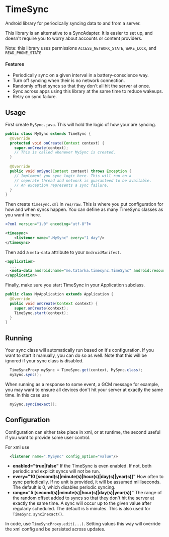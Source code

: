 TimeSync
========

Android library for periodically syncing data to and from a server.

This library is an alternative to a SyncAdapter. It is easier to set up, and doesn't require you to worry about accounts or content providers.

Note: this library uses permissions `ACCESS_NETWORK_STATE`, `WAKE_LOCK`, and `READ_PHONE_STATE`

#### Features
- Periodically sync on a given interval in a battery-conscience way.
- Turn off syncing when their is no network connection.
- Randomly offset syncs so that they don't all hit the server at once.
- Sync across apps using this library at the same time to reduce wakeups.
- Retry on sync failure.

## Usage
First create `MySync.java`. This will hold the logic of how your are syncing.

```java
public class MySync extends TimeSync {
  @Override
  protected void onCreate(Context context) {
    super.onCreate(context);
    // This is called whenever MySync is created.
  }
  
  @Override
  public void onSync(Context context) throws Exception {
    // Implement you sync logic here. This will run on a
    // seperate thread and network is guaranteed to be available.
    // An exception represents a sync failure.
  }
}
```

Then create `timesync.xml` in `res/raw`. This is where you put configuration for how and when syncs happen. You can define as many TimeSync classes as you want in here.

```xml
<?xml version="1.0" encoding="utf-8"?>

<timesync>
    <listener name=".MySync" every="1 day"/>
</timesync>
```

Then add a `meta-data` attribute to your `AndroidManifest`.

```xml
<application>
  ...
  <meta-data android:name="me.tatarka.timesync.TimeSync" android:resource="@xml/timesync"/>
</application>
```

Finally, make sure you start TimeSync in your Application subclass.

```java
public class MyApplication extends Application {
  @Override
  public void onCreate(Context context) {
    super.onCreate(context);
    TimeSync.start(context);
  }
}
```

## Running

Your sync class will automatically run based on it's configuration. If you want to start it manually, you can do so as well. Note that this will be ignored if your sync class is disabled.

```java
  TimeSyncProxy mySync = TimeSync.get(context, MySync.class);
  mySync.sync();
```

When running as a response to some event, a GCM message for example, you may want to ensure all devices don't hit your server at exactly the same time. In this case use

```java
  mySync.syncInexact();
```

## Configuration

Configuration can either take place in xml, or at runtime, the second useful if you want to provide some user control.

For xml use

```xml
  <listener name=".MySync" config_option="value"/>
```

- **enabled="true|false"** If the TimeSync is even enabled. If not, both periodic and explicit syncs will not be run.
- **every="10 [second(s)|minute(s)|hour(s)|day(s)|year(s)]"** How often to sync periodically. If no unit is provided, it will be assumed milliseconds. The default is 0, which disables periodic syncing.
- **range="5 [second(s)|minute(s)|hour(s)|day(s)|year(s)]"** The range of the random offset added to syncs so that they don't hit the server at exactly the same time. A sync will occur up to the given value after regularly scheduled. The default is 5 minutes. This is also used for `TimeSync.syncInexact()`.

In code, use `TimeSyncProxy.edit(...)`. Setting values this way will override the xml config and be persisted across updates.














